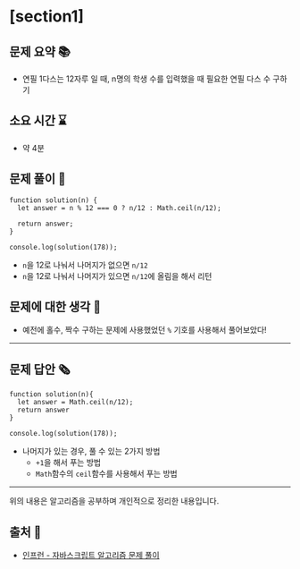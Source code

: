 # [section1]
## 문제 요약 📚
- 연필 1다스는 12자루 일 때, n명의 학생 수를 입력했을 때 필요한 연필 다스 수 구하기

## 소요 시간 ⌛️
- 약 4분

## 문제 풀이 📝
```
function solution(n) {
  let answer = n % 12 === 0 ? n/12 : Math.ceil(n/12);

  return answer;
}

console.log(solution(178));
```
- `n`을 12로 나눠서 나머지가 없으면 `n/12`
- `n`을 12로 나눠서 나머지가 있으면 `n/12`에 올림을 해서 리턴

## 문제에 대한 생각 🧐
- 예전에 홀수, 짝수 구하는 문제에 사용했었던 `%` 기호를 사용해서 풀어보았다!

- - -
## 문제 답안 🗞
```
function solution(n){
  let answer = Math.ceil(n/12);
  return answer
}

console.log(solution(178));
```
- 나머지가 있는 경우, 풀 수 있는 2가지 방법
  - `+1`을 해서 푸는 방법
  - `Math`함수의 `ceil`함수를 사용해서 푸는 방법

- - -
위의 내용은 알고리즘을 공부하며 개인적으로 정리한 내용입니다.
## 출처 📝
- [인프런 - 자바스크립트 알고리즘 문제 풀이](https://www.inflearn.com/course/%EC%9E%90%EB%B0%94%EC%8A%A4%ED%81%AC%EB%A6%BD%ED%8A%B8-%EC%95%8C%EA%B3%A0%EB%A6%AC%EC%A6%98-%EB%AC%B8%EC%A0%9C%ED%92%80%EC%9D%B4/dashboard)
